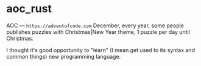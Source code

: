 # aoc_rust
AOC — `https://adventofcode.com`
December, every year, some people publishes puzzles with Christmas|New Year theme, 1 puzzle per day until Christmas.

I thought it's good opportunity to "learn" (I mean get used to its syntax and common things) new programming language.
